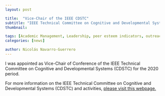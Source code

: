 ```yaml
---
layout: post

title:  "Vice-Chair of the IEEE CDSTC"
subtitle: "IEEE Technical Committee on Cognitive and Developmental Systems (CDSTC)"
thumbnail: 

tags: [Academic Management, Leadership, peer esteem indicators, outreach]
categories: [news]

author: Nicolás Navarro-Guerrero
---
```


I was appointed as Vice-Chair of Conference of the IEEE Technical Committee on Cognitive and Developmental Systems (CDSTC) for the 2020 period. 

For more information on the IEEE Technical Committee on Cognitive and Developmental Systems (CDSTC) and activities, <a href="https://cis.ieee.org/technical-committees/cognitive-and-developmental-systems-technical-committee/" target="_blank">please visit this webpage.</a>

<!--more-->

